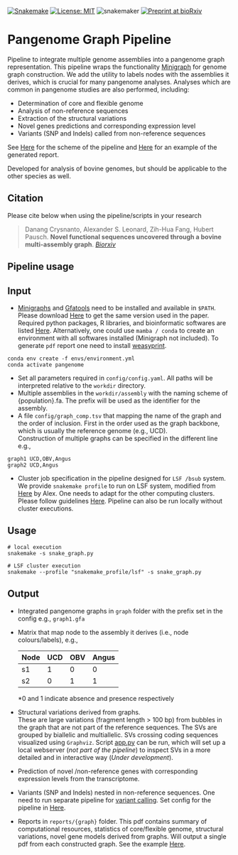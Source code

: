 [![Snakemake](https://img.shields.io/badge/snakemake-≥5.26.1-brightgreen.svg?style=flat)](https://snakemake.readthedocs.io)
[![License: MIT](https://img.shields.io/badge/License-MIT-yellow.svg)](https://opensource.org/licenses/MIT)
![snakemaker](https://github.com/ASLeonard/bovine-graphs/workflows/snakemaker/badge.svg)
[![Preprint at bioRxiv](https://img.shields.io/badge/preprint-bioRxiv-orange)](https://doi.org/10.1101/2021.01.08.425845)

# Pangenome Graph Pipeline

Pipeline to integrate multiple genome assemblies into a pangenome graph representation.
This pipeline wraps the functionality [Minigraph](https://github.com/lh3/minigraph) for genome graph construction. 
We add the utility to labels nodes with the assemblies it derives, which is crucial for many pangenome analyses. 
Analyses which are common in pangenome studies are also performed, including:    

- Determination of core and flexible genome    
- Analysis of non-reference sequences    
- Extraction of the structural variations     
- Novel genes predictions and corresponding expression level     
- Variants (SNP and Indels) called from non-reference sequences     

See [Here](pipeline_scheme.pdf) for the scheme of the pipeline and [Here](reports/taurus_report.pdf) for an example of the generated report. 

Developed for analysis of bovine genomes, but should be applicable to the other species as well.      

## Citation
Please cite below when using the pipeline/scripts in your research


> Danang Crysnanto, Alexander S. Leonard, Zih-Hua Fang, Hubert Pausch. **Novel functional sequences uncovered through a bovine multi-assembly graph**. *[Biorxiv](https://www.biorxiv.org/content/10.1101/2021.01.08.425845v1.full)*

## Pipeline usage

**Input**
---

- [Minigraphs](https://github.com/lh3/minigraph) and [Gfatools](https://github.com/lh3/gfatools) need to be installed and available in `$PATH`. Please download [Here](https://doi.org/10.5281/zenodo.4393273) to get the same version used in the paper. 
Required python packages, R libraries, and bioinformatic softwares are listed [Here](envs/software_used.tsv). Alternatively, one could use `mamba / conda`
to create an environment with all softwares installed (Minigraph not included). To generate `pdf` report one need to install [weasyprint](https://weasyprint.org/start/).

```
conda env create -f envs/environment.yml
conda activate pangenome 
```

- Set all parameters required in `config/config.yaml`. All paths will be interpreted relative to the `workdir` directory. 
- Multiple assemblies in the `workdir/assembly` with the naming scheme of {population}.fa. The prefix will be used as the identifier for the assembly.
- A file `config/graph_comp.tsv` that mapping the name of the graph and the order of inclusion.
First in the order used as the graph backbone, which is usually the reference genome (e.g., UCD).       
Construction of multiple graphs can be specified in the different line e.g., 

``` 
graph1 UCD,OBV,Angus 
graph2 UCD,Angus 
```
- Cluster job specification in the pipeline designed for `LSF /bsub` system. We provide `snakemake profile` to run on LSF system, modified from [Here](https://github.com/Snakemake-Profiles/lsf) by Alex. One needs to adapt for the other computing clusters. Please follow guidelines [Here](https://github.com/snakemake-profiles). Pipeline can also be run locally without cluster executions. 


**Usage**    
---

```
# local execution
snakemake -s snake_graph.py

# LSF cluster execution
snakemake --profile "snakemake_profile/lsf" -s snake_graph.py
```

**Output**
---

- Integrated pangenome graphs in `graph` folder with the prefix set in the config e.g., `graph1.gfa`    
- Matrix that map node to the assembly it derives (i.e., node colours/labels), e.g.,    

    | Node | UCD | OBV | Angus |
    | ---- | --- | --- | ----- |
    | s1   | 1   | 0   | 0     |
    | s2   | 0   | 1   | 1     |

    *0 and 1 indicate absence and presence respectively

- Structural variations derived from graphs.      
These are large variations (fragment length > 100 bp) from bubbles in the graph that are
not part of the reference sequences. The SVs are grouped by biallelic and multiallelic. SVs crossing coding sequences visualized using `Graphviz`. Script [app.py](visualize/app.py) can be run, which will set up a local webserver (*not part of the pipeline*) to inspect SVs in a more detailed and in interactive way (*Under development*). 

- Prediction of novel /non-reference genes with corresponding expression levels from the transcriptome. 

- Variants (SNP and Indels) nested in non-reference sequences. One need to run separate pipeline for [variant calling](subworkflows/variant_calling.py). Set config for the pipeline in [Here](config/config_varcall.yaml). 

- Reports in `reports/{graph}` folder. This pdf contains summary of computational resources, statistics of core/flexible genome, structural variations, novel gene models derived from graphs. 
Will output a single pdf from each constructed graph. See the example [Here](reports/taurus_report.pdf).
